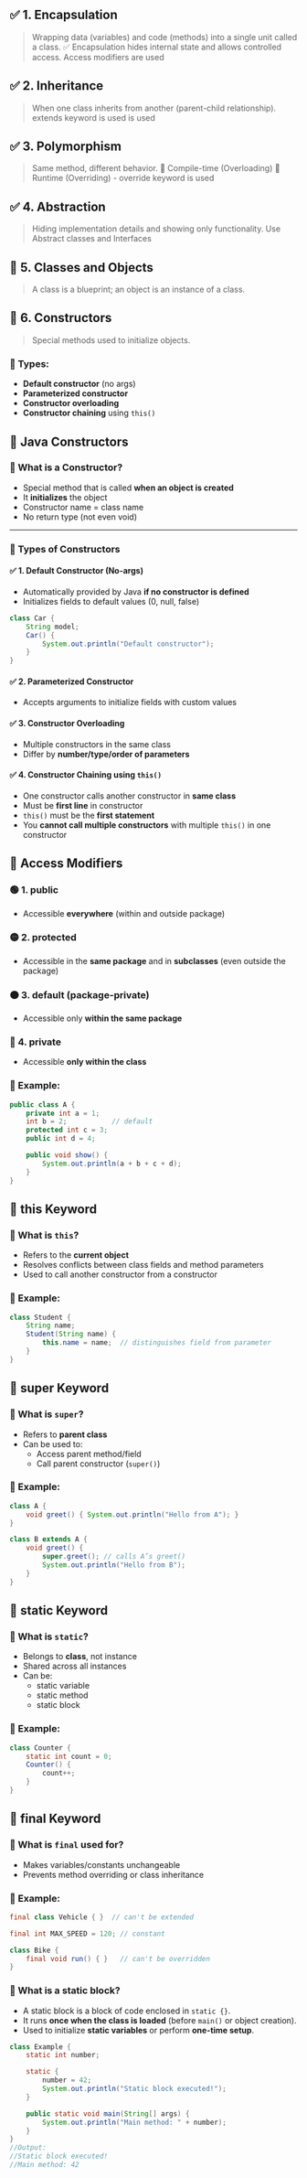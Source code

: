 ## ✅ 1. **Encapsulation**

> Wrapping data (variables) and code (methods) into a single unit called a class.
> ✅ Encapsulation hides internal state and allows controlled access.
> Access modifiers are used

## ✅ 2. **Inheritance**

> When one class inherits from another (parent-child relationship).
> extends keyword is used is used

## ✅ 3. **Polymorphism**

> Same method, different behavior.
> 🔸 Compile-time (Overloading)
> 🔸 Runtime (Overriding) - override keyword is used

## ✅ 4. **Abstraction**

> Hiding implementation details and showing only functionality.
> Use Abstract classes and Interfaces

## 🔹 **5. Classes and Objects**

> A class is a blueprint; an object is an instance of a class.

## 🔹 **6. Constructors**

> Special methods used to initialize objects.
### 🔸 Types:

- **Default constructor** (no args)
- **Parameterized constructor**
- **Constructor overloading**
- **Constructor chaining** using `this()`
## 🧱 Java Constructors

### 🔹 What is a Constructor?
- Special method that is called **when an object is created**
- It **initializes** the object
- Constructor name = class name
- No return type (not even void)

---

### 🔹 Types of Constructors

#### ✅ 1. Default Constructor (No-args)
- Automatically provided by Java **if no constructor is defined**
- Initializes fields to default values (0, null, false)

```java
class Car {
    String model;
    Car() {
        System.out.println("Default constructor");
    }
}
```
#### ✅ 2. Parameterized Constructor
- Accepts arguments to initialize fields with custom values
#### ✅ 3. Constructor Overloading
- Multiple constructors in the same class
- Differ by **number/type/order of parameters**

#### ✅ 4. Constructor Chaining using `this()`
- One constructor calls another constructor in **same class**
- Must be **first line** in constructor
- `this()` must be the **first statement**
- You **cannot call multiple constructors** with multiple `this()` in one constructor
    

## 🔐 Access Modifiers

### 🟢 1. public
- Accessible **everywhere** (within and outside package)

### 🟡 2. protected
- Accessible in the **same package** and in **subclasses** (even outside the package)

### 🟠 3. default (package-private)
- Accessible only **within the same package**

### 🔴 4. private
- Accessible **only within the class**

### 🔸 Example:
```java
public class A {
    private int a = 1;
    int b = 2;           // default
    protected int c = 3;
    public int d = 4;

    public void show() {
        System.out.println(a + b + c + d);
    }
}
```

## 📍 this Keyword

### 🔹 What is `this`?
- Refers to the **current object**
- Resolves conflicts between class fields and method parameters
- Used to call another constructor from a constructor

### 🔸 Example:
```java
class Student {
    String name;
    Student(String name) {
        this.name = name;  // distinguishes field from parameter
    }
}
```
## 🧭 super Keyword

### 🔹 What is `super`?
- Refers to **parent class**
- Can be used to:
  - Access parent method/field
  - Call parent constructor (`super()`)

### 🔸 Example:
```java
class A {
    void greet() { System.out.println("Hello from A"); }
}

class B extends A {
    void greet() {
        super.greet(); // calls A’s greet()
        System.out.println("Hello from B");
    }
}
```
## 🔁 static Keyword

### 🔹 What is `static`?
- Belongs to **class**, not instance
- Shared across all instances
- Can be:
  - static variable
  - static method
  - static block

### 🔸 Example:
```java
class Counter {
    static int count = 0;
    Counter() {
        count++;
    }
}
```

## 🚫 final Keyword

### 🔹 What is `final` used for?
- Makes variables/constants unchangeable
- Prevents method overriding or class inheritance

### 🔸 Example:
```java
final class Vehicle { }  // can't be extended

final int MAX_SPEED = 120; // constant

class Bike {
    final void run() { }   // can't be overridden
}
```

### 🔹 What is a static block?
- A static block is a block of code enclosed in `static {}`.
- It runs **once when the class is loaded** (before `main()` or object creation).
- Used to initialize **static variables** or perform **one-time setup**.
```java
class Example {
    static int number;

    static {
        number = 42;
        System.out.println("Static block executed!");
    }

    public static void main(String[] args) {
        System.out.println("Main method: " + number);
    }
}
//Output:
//Static block executed!
//Main method: 42
```
